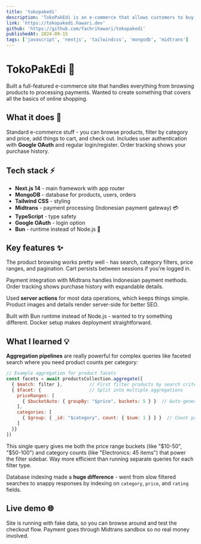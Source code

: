 ```yaml
---
title: 'tokopakedi'
description: 'TokoPakEdi is an e-commerce that allows customers to buy products.'
link: 'https://tokopakedi.hawari.dev'
github: 'https://github.com/fachrihawari/tokopakedi'
publishedAt: 2024-09-15
tags: ['javascript', 'nextjs', 'tailwindcss', 'mongodb', 'midtrans']
---
```


# TokoPakEdi 🛒

Built a full-featured e-commerce site that handles everything from browsing products to processing payments. Wanted to create something that covers all the basics of online shopping.

## What it does 📱

Standard e-commerce stuff - you can browse products, filter by category and price, add things to cart, and check out. Includes user authentication with **Google OAuth** and regular login/register. Order tracking shows your purchase history.

## Tech stack ⚡

- **Next.js 14** - main framework with app router
- **MongoDB** - database for products, users, orders  
- **Tailwind CSS** - styling
- **Midtrans** - payment processing (Indonesian payment gateway) 💳
- **TypeScript** - type safety
- **Google OAuth** - login option
- **Bun** - runtime instead of Node.js 🚀

## Key features ✨

The product browsing works pretty well - has search, category filters, price ranges, and pagination. Cart persists between sessions if you're logged in.

Payment integration with Midtrans handles Indonesian payment methods. Order tracking shows purchase history with expandable details.

Used **server actions** for most data operations, which keeps things simple. Product images and details render server-side for better SEO.

Built with Bun runtime instead of Node.js - wanted to try something different. Docker setup makes deployment straightforward.

## What I learned 💡

**Aggregation pipelines** are really powerful for complex queries like faceted search where you need product counts per category:

```javascript
// Example aggregation for product facets
const facets = await productsCollection.aggregate([
  { $match: filter },          // First filter products by search criteria
  { $facet: {                  // Split into multiple aggregations
    priceRanges: [
      { $bucketAuto: { groupBy: "$price", buckets: 5 } }  // Auto-generate 5 price ranges
    ],
    categories: [
      { $group: { _id: "$category", count: { $sum: 1 } } }  // Count products per category
    ]
  }}
])
```

This single query gives me both the price range buckets (like "$10-50", "$50-100") and category counts (like "Electronics: 45 items") that power the filter sidebar. Way more efficient than running separate queries for each filter type.

Database indexing made a **huge difference** - went from slow filtered searches to snappy responses by indexing on `category`, `price`, and `rating` fields.

## Live demo 🌐

Site is running with fake data, so you can browse around and test the checkout flow. Payment goes through Midtrans sandbox so no real money involved.
